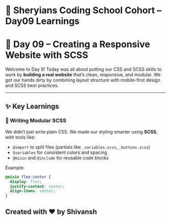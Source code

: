 # 🦁 Sheryians Coding School Cohort – Day09 Learnings

# 📘 Day 09 – Creating a Responsive Website with SCSS

Welcome to Day 9! Today was all about putting our CSS and SCSS skills to work by **building a real website** that’s clean, responsive, and modular. We got our hands dirty by combining layout structure with mobile-first design and SCSS best practices.

---

## ✨ Key Learnings


### 🎨 Writing Modular SCSS
We didn’t just write plain CSS. We made our styling smarter using **SCSS**, with tools like:
- `@import` to split files (partials like `_variables.scss`, `_buttons.scss`)
- `$variables` for consistent colors and spacing
- `@mixin` and `@include` for reusable code blocks

Example:
```scss
@mixin flex-center {
  display: flex;
  justify-content: center;
  align-items: center;
}
```


## Created with ❤️ by Shivansh 
